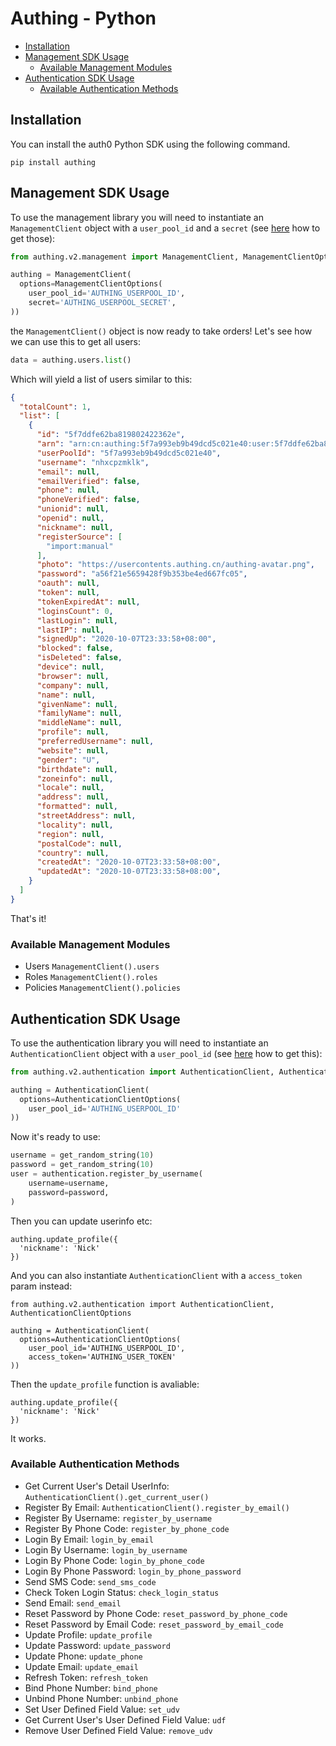 # Authing - Python

- [Installation](#installation)
- [Management SDK Usage](#management-sdk-usage)
  - [Available Management Modules](#available-management-modules)
- [Authentication SDK Usage](#authentication-sdk-usage)
  - [Available Authentication Methods](#available-authentication-methods)

## Installation

You can install the auth0 Python SDK using the following command.

```
pip install authing
```

## Management SDK Usage

To use the management library you will need to instantiate an `ManagementClient` object with a `user_pool_id` and a `secret` (see [here](https://docs.authing.cn/others/faq.html) how to get those): 

```python
from authing.v2.management import ManagementClient, ManagementClientOptions

authing = ManagementClient(
  options=ManagementClientOptions(
    user_pool_id='AUTHING_USERPOOL_ID',
    secret='AUTHING_USERPOOL_SECRET',
))
```

the `ManagementClient()` object is now ready to take orders! Let's see how we can use this to get all users:

```python
data = authing.users.list()
```

Which will yield a list of users similar to this:

```json
{
  "totalCount": 1,
  "list": [
    {
      "id": "5f7ddfe62ba819802422362e",
      "arn": "arn:cn:authing:5f7a993eb9b49dcd5c021e40:user:5f7ddfe62ba819802422362e",
      "userPoolId": "5f7a993eb9b49dcd5c021e40",
      "username": "nhxcpzmklk",
      "email": null,
      "emailVerified": false,
      "phone": null,
      "phoneVerified": false,
      "unionid": null,
      "openid": null,
      "nickname": null,
      "registerSource": [
        "import:manual"
      ],
      "photo": "https://usercontents.authing.cn/authing-avatar.png",
      "password": "a56f21e5659428f9b353be4ed667fc05",
      "oauth": null,
      "token": null,
      "tokenExpiredAt": null,
      "loginsCount": 0,
      "lastLogin": null,
      "lastIP": null,
      "signedUp": "2020-10-07T23:33:58+08:00",
      "blocked": false,
      "isDeleted": false,
      "device": null,
      "browser": null,
      "company": null,
      "name": null,
      "givenName": null,
      "familyName": null,
      "middleName": null,
      "profile": null,
      "preferredUsername": null,
      "website": null,
      "gender": "U",
      "birthdate": null,
      "zoneinfo": null,
      "locale": null,
      "address": null,
      "formatted": null,
      "streetAddress": null,
      "locality": null,
      "region": null,
      "postalCode": null,
      "country": null,
      "createdAt": "2020-10-07T23:33:58+08:00",
      "updatedAt": "2020-10-07T23:33:58+08:00",
    }
  ]
}
```

That's it!

### Available Management Modules

- Users `ManagementClient().users`
- Roles `ManagementClient().roles`
- Policies `ManagementClient().policies`

## Authentication SDK Usage

To use the authentication library you will need to instantiate an `AuthenticationClient` object with a `user_pool_id`  (see [here](https://docs.authing.cn/others/faq.html) how to get this): 

```python
from authing.v2.authentication import AuthenticationClient, AuthenticationClientOptions

authing = AuthenticationClient(
  options=AuthenticationClientOptions(
    user_pool_id='AUTHING_USERPOOL_ID'
))
```

Now it's ready to use:

```python
username = get_random_string(10)
password = get_random_string(10)
user = authentication.register_by_username(
    username=username,
    password=password,
)
```

Then you can update userinfo etc:

```
authing.update_profile({
  'nickname': 'Nick'
})
```

And you can also instantiate `AuthenticationClient` with a `access_token` param instead:

```
from authing.v2.authentication import AuthenticationClient, AuthenticationClientOptions

authing = AuthenticationClient(
  options=AuthenticationClientOptions(
    user_pool_id='AUTHING_USERPOOL_ID',
    access_token='AUTHING_USER_TOKEN'
))
```

Then the `update_profile` function is avaliable: 

```
authing.update_profile({
  'nickname': 'Nick'
})
```

It works.

### Available Authentication Methods

- Get Current User's Detail UserInfo: `AuthenticationClient().get_current_user()`
- Register By Email: `AuthenticationClient().register_by_email()`
- Register By Username: `register_by_username`
- Register By Phone Code: `register_by_phone_code`
- Login By Email: `login_by_email`
- Login By Username: `login_by_username`
- Login By Phone Code: `login_by_phone_code`
- Login By Phone Password: `login_by_phone_password`
- Send SMS Code: `send_sms_code`
- Check Token Login Status: `check_login_status`
- Send Email: `send_email`
- Reset Password by Phone Code: `reset_password_by_phone_code`
- Reset Password by Email Code: `reset_password_by_email_code`
- Update Profile: `update_profile`
- Update Password: `update_password`
- Update Phone: `update_phone`
- Update Email: `update_email`
- Refresh Token: `refresh_token`
- Bind Phone Number: `bind_phone`
- Unbind Phone Number: `unbind_phone`
- Set User Defined Field Value: `set_udv`
- Get Current User's User Defined Field Value: `udf`
- Remove User Defined Field Value: `remove_udv`

